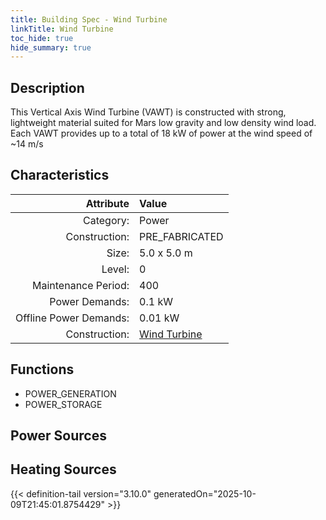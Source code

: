 ```yaml
---
title: Building Spec - Wind Turbine
linkTitle: Wind Turbine
toc_hide: true
hide_summary: true
---
```

<!-- This is generated by the MarsSim HelpGenertor, do not edit. -->

## Description
This Vertical Axis Wind Turbine (VAWT) is constructed with strong, &#10;lightweight material suited for Mars low gravity and low density wind load. &#10;Each VAWT provides up to a total of 18 kW of power at the wind speed of ~14 m/s

## Characteristics

| Attribute      | Value |
|--------:|:------|
|Category:|Power|
|Construction:|PRE_FABRICATED|
|Size:|5.0 x 5.0 m|
|Level:|0|
|Maintenance Period:|400|
|Power Demands:|0.1 kW|
|Offline Power Demands:|0.01 kW|
|Construction:|[Wind Turbine](/docs/definitions/construction/wind-turbine)|

## Functions
      
- POWER_GENERATION
- POWER_STORAGE


## Power Sources
      

## Heating Sources



{{< definition-tail version="3.10.0" generatedOn="2025-10-09T21:45:01.8754429" >}}

